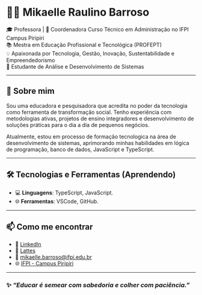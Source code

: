 # 👩‍💻 Mikaelle Raulino Barroso

🎓 Professora | 💼 Coordenadora Curso Técnico em Administração no IFPI Campus Piripiri  
📚 Mestra em Educação Profissional e Tecnológica (PROFEPT)  
💡 Apaixonada por Tecnologia, Gestão, Inovação, Sustentabilidade e Empreendedorismo  
🚀 Estudante de Análise e Desenvolvimento de Sistemas  

---

## 💬 Sobre mim

Sou uma educadora e pesquisadora que acredita no poder da tecnologia como ferramenta de transformação social. Tenho experiência com metodologias ativas, projetos de ensino integradores e desenvolvimento de soluções práticas para o dia a dia de pequenos negócios.

Atualmente, estou em processo de formação tecnologica na área de desenvolvimento de sistemas, aprimorando minhas habilidades em lógica de programação, banco de dados, JavaScript e TypeScript.

---

## 🛠️ Tecnologias e Ferramentas (Aprendendo)

- 💻 **Linguagens**: TypeScript, JavaScript.
- 🌐 **Ferramentas**: VSCode, GitHub.

---

## 📫 Como me encontrar

- 💼 [LinkedIn](https://www.linkedin.com/in/seu-link)
- 💼 [Lattes](http://lattes.cnpq.br/7391782195159814)
- 📧 mikaelle.barroso@ifpi.edu.br
- 🌐 [IFPI - Campus Piripiri](https://www.ifpi.edu.br/piripiri)

---

### ✨ *“Educar é semear com sabedoria e colher com paciência.”*  
